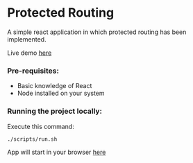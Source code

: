 # Protected Routing

A simple react application in which protected routing has been implemented.

Live demo [here](https://protected-routing.netlify.app/)

### Pre-requisites:

- Basic knowledge of React
- Node installed on your system

### Running the project locally:

Execute this command:

```bash
./scripts/run.sh
```

App will start in your browser [here](http://localhost:3000)
